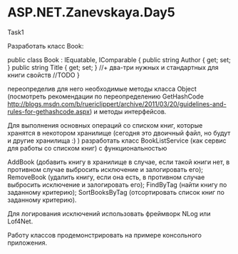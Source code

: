 # ASP.NET.Zanevskaya.Day5

Task1

Разработать класс Book:

public class Book : IEquatable<Book>, IComparable<Book>
{
    public string Author { get; set; }
    public string Title { get; set; }
    //+ два-три нужных и стандартных для книги свойств
    //TODO 
}

переопределив для него необходимые методы класса Object 
(посмотреть рекомендации по переопределению GetHashCode 
http://blogs.msdn.com/b/ruericlippert/archive/2011/03/20/guidelines-and-rules-for-gethashcode.aspx) и методы интерфейсов.

Для выполнения основных операций со списком книг, которые хранятся в некотором хранилище 
(сегодня это двоичный файл, но будут и другие хранилища :) ) разработать класс BookListService 
(как сервис для работы со списком книг) с функциональностью

AddBook (добавить книгу в хранилище в случае, если такой книги нет, 
в противном случае выбросить исключение и залогировать его);
RemoveBook (удалить книгу, если она есть, в противном случае выбросить исключение и залогировать его);
FindByTag (найти книгу по заданному критерию);
SortBooksByTag (отсортировать список книг по заданному критерию).

Для логирования исключений использовать фреймворк NLog или Lof4Net.

Работу классов продемонстрировать на примере консольного приложения.
